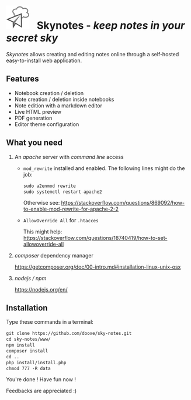 # ![](www/logo/logo-large.png) &nbsp; Skynotes - *keep notes in your secret sky*

*Skynotes* allows creating and editing notes online
through a self-hosted easy-to-install web application.

## Features
* Notebook creation / deletion
* Note creation / deletion inside notebooks
* Note edition with a markdown editor
* Live HTML preview
* PDF generation
* Editor theme configuration

## What you need

1. An *apache* server with *command line* access
    * `mod_rewrite` installed and enabled. 
    The following lines might do the job: 
      ```
      sudo a2enmod rewrite
      sudo systemctl restart apache2
      ```
      Otherwise see: https://stackoverflow.com/questions/869092/how-to-enable-mod-rewrite-for-apache-2-2
    
    * `AllowOverride All` for `.htacces`
    
        This might help: https://stackoverflow.com/questions/18740419/how-to-set-allowoverride-all
    
    
2. *composer* dependency manager

    https://getcomposer.org/doc/00-intro.md#installation-linux-unix-osx
3. *nodejs / npm*

    https://nodejs.org/en/


## Installation

Type these commands in a terminal:
```
git clone https://github.com/dooxe/sky-notes.git
cd sky-notes/www/
npm install
composer install
cd ..
php install/install.php
chmod 777 -R data
```

You're done ! Have fun now !

Feedbacks are appreciated :)
